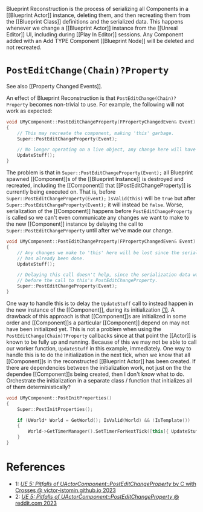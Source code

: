 Blueprint Reconstruction is the process of serializing all Components in a [[Blueprint Actor]] instance, deleting them, and then recreating them from the [[Blueprint Class]] definitions and the serialized data.
This happens whenever we change a [[Blueprint Actor]] instance from the [[Unreal Editor]] UI, including during [[Play In Editor]] sessions.
Any Component added with an Add TYPE Component [[Blueprint Node]] will be deleted and not recreated.

# `PostEditChange(Chain)?Property`

See also [[Property Changed Events]].

An effect of Blueprint Reconstruction is that `PostEditChange(Chain)?Property` becomes non-trivial to use.
For example, the following will not work as expected:
```cpp
void UMyComponent::PostEditChangeProperty(FPropertyChangedEven& Event)
{
	// This may recreate the component, making 'this' garbage.
	Super::PostEditChangeProperty(Event);

	// No longer operating on a live object, any change here will have no effect.
	UpdateStuff();
}
```

The problem is that in `Super::PostEditChangeProperty(Event);` all Blueprint spawned [[Component]]s of the [[Blueprint Instance]] is destroyed and recreated, including the [[Component]] that [[PostEditChangeProperty]] is currently being executed on.
That is, before `Super::PostEditChangeProperty(Event);` `IsValid(this)` will be `true` but after `Super::PostEditChangeProperty(Event);` it will instead be `false`.
Worse, serialization of the [[Component]] happens before `PostEditChangeProperty` is called so we can't even communicate any changes we want to make to the new [[Component]] instance by delaying the call to `Super::PostEditChangeProperty` until after we've made our change.
```cpp
void UMyComponent::PostEditChangeProperty(FPropertyChangedEven& Event)
{
	// Any changes we make to 'this' here will be lost since the serialization
	// has already been done.
	UpdateStuff();

	// Delaying this call doesn't help, since the serialization data was written
	// before the call to this's PostEditChangeProperty.
	Super::PostEditChangeProperty(Event);
}
```

One way to handle this is to delay the `UpdateStuff` call to instead happen in the new instance of the [[Component]], during its initialization [(1)](https://victor-istomin.github.io/c-with-crosses/posts/ue-post-edit-property/).
A drawback of this approach is that [[Component]]s are initialized in some order and [[Component]]s a particular [[Component]] depend on may not have been initialized yet.
This is not a problem when using the `PostEditChange(Chain)?Property` callbacks since at that point the [[Actor]] is known to be fully up and running.
Because of this we may not be able to call our worker function, `UpdateStuff` in this example, immediately.
One way to handle this is to do the initialization in the next tick, when we know that all [[Component]]s in the reconstructed [[Blueprint Actor]] has been created.
If there are dependencies between the initialization work, not just on the the dependee [[Component]]s being created, then I don't know what to do.
Orchestrate the initialization in a separate class / function that initializes all of them deterministically?

```cpp
void UMyComponent::PostInitProperties()
{
	Super::PostInitProperties();

	if (UWorld* World = GetWorld(); IsValid(World) && !IsTemplate())
	{
		World->GetTimerManager().SetTimerForNextTick([this]{ UpdateStuff(); });
	}
}
```

# References

- 1: [_UE 5: Pitfalls of UActorComponent::PostEditChangeProperty_ by C with Crosses @ victor-istomin.github.io 2023](https://victor-istomin.github.io/c-with-crosses/posts/ue-post-edit-property/)
- 2: [_UE 5: Pitfalls of UActorComponent::PostEditChangeProperty_ @ reddit.com 2023](https://www.reddit.com/r/unrealengine/comments/14yzisc/ue_5_pitfalls_of/)
